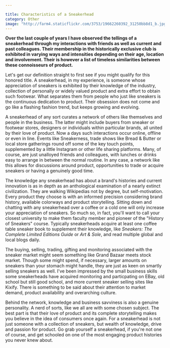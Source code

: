 ```yaml
---

title: Characteristics of a Sneakerhead
category: Other
image: "http://farm4.staticflickr.com/3753/19662260392_31250bb8d1_b.jpg"
---
```

**Over the last couple of years I have observed the tellings of a sneakerhead through my interactions with friends as well as current and past colleagues. Their membership in the historically exclusive club is exhibited in varying ways and intensities depending on their age, location and involvement. Their is however a list of timeless similarities between these connoisseurs of product.**

Let's get our definition straight to first see if you might qualify for this honored title. A sneakerhead, in my experience, is someone whose appreciation of sneakers is exhibited by their knowledge of the industry, collection of personally or widely valued product and extra effort to obtain such footwear. What separates them from people who just like sneakers is the continuous dedication to product. Their obsession does not come and go like a flashing fashion trend, but keeps growing and evolving.

A sneakerhead of any sort curates a network of others like themselves and people in the business. The latter might include buyers from sneaker or footwear stores, designers or individuals within particular brands, all united by their love of product. Now a days such interactions occur online, offline or even in line. Events like Sneakerness, trade shows like Bread & Butter or local store gatherings round off some of the key touch points, supplemented by a little Instagram or other life sharing platforms. Many, of course, are just unalloyed friends and colleagues, with lunches or drinks easy to arrange in between the normal routine. In any case, a network like this allows for discussions around product, opportunities to trade or acquire sneakers or having a genuinely good time.

The knowledge any sneakerhead has about a brand's histories and current innovation is as in depth as an anthological examination of a nearly extinct civilization. They are walking Wikipedias not by degree, but self-motivation. Every product they choose is with an informed precision considering brand history, available colorways and product storytelling. Sitting down and chatting with any sneakerhead over a coffee or a cold one will only increase your appreciation of sneakers. So much so, in fact, you'll want to call your closest university to make them faculty member and pioneer of the "History of Sneakers" course. Typically sneakerheads acquire at least one coffee table sneaker book to supplement their knowledge, like *Sneakers: The Complete Limited Editions Guide* or *Art & Sole*, and read multiple global and local blogs daily.

The buying, selling, trading, gifting and monitoring associated with the sneaker market might seem something like Grand Bazaar meets stock market. Though some might spend, if necessary, larger amounts on sneakers than your stomach might handle, they are just as keen on smartly selling sneakers as well. I've been impressed by the small business skills some sneakerheads have acquired monitoring and particpating on EBay, old school but still good school, and more current sneaker selling sites like Kixify. There is something to be said about their attention to market demand, product availability and overarching culture.

Behind the network, knowledge and business savviness is also a genuine personality. A nerd of sorts, like we all are with some chosen subject. The best part is that their love of product and its complete storytelling makes you believe in the idea of consumers once again. For a sneakerhead is not just someone with a collection of sneakers, but wealth of knowledge, drive and passion for product. Go grab yourself a sneakerhead, if you're not one of course, and get schooled on one of the most engaging product histories you never knew about. 
